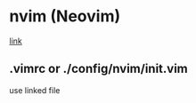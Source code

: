 # nvim (Neovim)

[link](https://github.com/neovim/neovim/wiki/Building-Neovim)

## .vimrc or ./config/nvim/init.vim

use linked file
